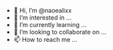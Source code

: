 - 👋 Hi, I’m @naoealixx
- 👀 I’m interested in ...
- 🌱 I’m currently learning ...
- 💞️ I’m looking to collaborate on ...
- 📫 How to reach me ...

<!---
naoealixx/naoealixx is a ✨ special ✨ repository because its `README.md` (this file) appears on your GitHub profile.
You can click the Preview link to take a look at your changes.
--->
